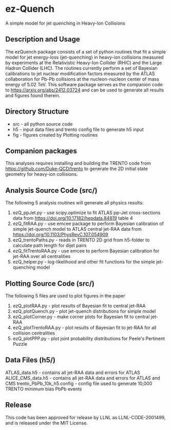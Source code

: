 # ez-Quench
A simple model for jet quenching in Heavy-Ion Collisions

## Description and Usage
The ezQuench package consists of a set of python routines that fit a simple model for jet energy-loss (jet-quenching) in heavy-ion collisions measured by experiments at the Relativistic Heavy-Ion Collider (RHIC) and the Large Hadron Collider (LHC).  The routines currently perform a set of Bayesian calibrations to jet nuclear modification factors measured by the ATLAS collaboration for Pb-Pb collisions at the nucleon-nucleon center of mass energy of 5.02 TeV.  This software package serves as the companion code to https://arxiv.org/abs/2412.03724 and can be used to generate all results and figures found therein.

## Directory Structure
- src - all python source code
- h5  - input data files and trento config file to generate h5 input
- fig - figures created by Plotting routines

## Companion packages
This analyses requires installing and building the TRENTO code from https://github.com/Duke-QCD/trento to generate the 2D initial state geometry for heavy-ion collisions.

## Analysis Source Code (src/)
The following 5 analysis routines will generate all physics results:
1. ezQ_ppJet.py - use scipy.optimize to fit ATLAS pp-Jet cross-sections data from https://doi.org/10.17182/hepdata.84819 table 4 
2. ezQ_fitRAA.py - use emcee package to perform Bayesian calibration of simple jet-quench model to ATLAS central jet-RAA data from https://doi.org/10.1103/PhysRevC.107.054909
3. ezQ_trentoPaths.py - reads in TRENTO 2D grid from h5-folder to calculate path length for dijet pairs
4. ezQ_fitTrentoRAA.py - use emcee to perform Bayesian calibration for jet-RAA over all centralities
5. ezQ_helper.py - log-likelihood and other fit functions for the simple jet-quenching model

## Plotting Source Code (src/)
The following 5 files are used to plot figures in the paper
1. ezQ_plotRAA.py - plot results of Bayesian fit to central jet-RAA
2. ezQ_plotQuench.py - plot jet-quench distributions for simple model
3. ezQ_plotCorner.py - make corner plots for Bayesian fit to central jet-RAA
4. ezQ_plotTrentoRAA.py - plot results of Bayesian fit to jet-RAA for all collision centralities
5. ezQ_plotPPP.py - plot joint probability distributions for Peele's Pertinent Puzzle

## Data Files (h5/)
ATLAS_data.h5 - contains all jet-RAA data and errors for ATLAS
ALICE_CMS_data.h5 - contains all jet-RAA data and errors for ATLAS and CMS
trento_PbPb_10k_h5.config - config file used to generate 10,000 TRENTO minimum bias PbPb events

## Release
This code has been approved for release by LLNL as LLNL-CODE-2001499, and is released under the MIT License.

